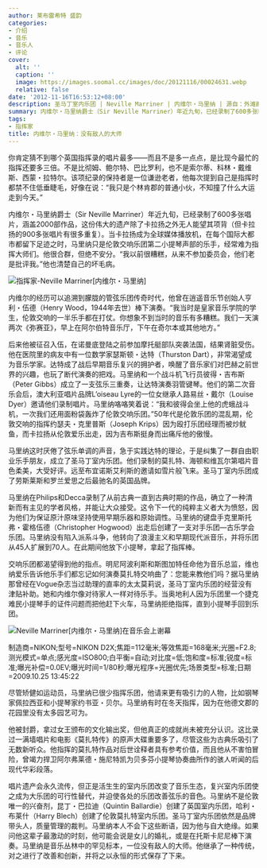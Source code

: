 ```yaml
---
author: 莱布雷希特 盛韵
categories:
- 介绍
- 音乐
- 音乐人
- 评论
cover:
  alt: ''
  caption: ''
  image: https://images.soomal.cc/images/doc/20121116/00024631.webp
  relative: false
date: '2012-11-16T16:53:12+08:00'
description: 圣马丁室内乐团 | Neville Marriner | 内维尔・马里纳 | 源自：外滩画报 | 版权：转载 |  平均/总评分：09.83/59
summary: 内维尔・马里纳爵士（Sir Neville Marriner）年近九旬，已经录制了600多张唱片，涵盖2000部作品，这份伟大的遗产除了卡拉扬之外无人能望其项背（但卡拉扬的900多张唱片有很多重复）。当卡拉扬成为全球媒体播放机，在每个国际大都市都留下足迹之时，马里纳只是伦敦交响乐团第二小提琴声部的乐手，经常难为指挥大师们……
tags:
- 指挥家
title: 内维尔・马里纳：没有敌人的大师
---
```


你肯定猜不到哪个英国指挥录的唱片最多――而且不是多一点点，是比现今最忙的指挥还要多三倍。不是比彻姆、鲍尔特、巴比罗利，也不是索尔蒂、科林・戴维斯、西蒙・拉特尔。该项纪录的保持者是一位谦逊老者，他每次提到自己是指挥时都禁不住低垂睫毛，好像在说：“我只是个林肯郡的普通小伙，不知撞了什么大运走到今天。”

内维尔・马里纳爵士（Sir Neville Marriner）年近九旬，已经录制了600多张唱片，涵盖2000部作品，这份伟大的遗产除了卡拉扬之外无人能望其项背（但卡拉扬的900多张唱片有很多重复）。当卡拉扬成为全球媒体播放机，在每个国际大都市都留下足迹之时，马里纳只是伦敦交响乐团第二小提琴声部的乐手，经常难为指挥大师们。他很合群，但绝不安分。“我以前很糟糕，从来不参加委员会，他们老是批评我。”他也清楚自己的坏毛病。

![指挥家-Neville Marriner[内维尔・马里纳]](https://images.soomal.cc/images/doc/20121116/00024631.webp)





内维尔的经历可以追溯到朦胧的管弦乐团传奇时代，他曾在逍遥音乐节创始人亨利・伍德（Henry Wood，1944年去世）棒下演奏。“我当时是皇家音乐学院的学生，伦敦交响的一半乐手都在打仗。你想象不到当时的音乐有多糟糕。我们一天演两次《弥赛亚》，早上在阿尔伯特音乐厅，下午在奇尔本或其他地方。”

后来他被征召入伍，在诺曼底登陆之前参加摩托艇部队突袭法国，结果肾脏受伤。他在医院里的病友中有一位数学家瑟斯顿・达特（Thurston Dart），非常渴望成为音乐学家。达特成了战后早期音乐复兴的拥护者，唤醒了音乐家们对巴赫之前世界的兴趣，也玩了断代演奏的把戏。马里纳和一个战斗机飞行员彼得・吉布斯（Peter Gibbs）成立了一支弦乐三重奏，让达特演奏羽管键琴。他们的第二次音乐会后，澳大利亚唱片品牌L’oiseau Lyre的一位女继承人路易丝・戴尔（Louise Dyer）邀请他们录制唱片。马里纳咯咯笑着说：“我和彼得会坐上他的虎蛾战斗机，一次我们还用面粉袋轰炸了伦敦交响乐团。”50年代是伦敦乐团的混乱期，伦敦交响的指挥约瑟夫・克里普斯（Joseph Krips）因为殴打乐团经理而被炒鱿鱼，而卡拉扬从伦敦爱乐出走，因为吉布斯挺身而出痛斥他的傲慢。

马里纳这时厌倦了弦乐单调的声音，急于实践达特的理论，于是纠集了一群自由职业乐手朋友，成立了圣马丁室内乐团。他们录制的莫扎特、海顿和维瓦尔第唱片音色柔美，大受好评。远至布宜诺斯艾利斯的邀请如雪片般飞来。圣马丁室内乐团成了劳斯莱斯和罗兰爱思之后最驰名的英国品牌。

马里纳在Philips和Decca录制了从前古典一直到古典时期的作品，确立了一种清新而有主见的学者风格，并能让大众接受。这令下一代的纯粹主义者大为愤怒，因为他们为保证原汁原味坚持使用早期乐器和原始调性。马里纳的键盘手克里斯托弗・霍格伍德（Christopher Hogwood）出走后创建了一支对手乐团―古乐学会乐团。马里纳没有陷入派系斗争，他转向了浪漫主义和早期现代派音乐，并将乐团从45人扩展到70人。在此期间他放下小提琴，拿起了指挥棒。

交响乐团都渴望得到他的指点。明尼阿波利斯和斯图加特任命他为音乐总监，维也纳爱乐告诉他乐手们都忘记如何演奏莫扎特交响曲了：您能来教他们吗？据马里纳那曾经在Vogue杂志当过助理的直率的太太莫莉说，圣马丁室内乐团的经营没有津贴补助。她和内维尔像对待家人一样对待乐手。当奥地利人因为乐团里一个捷克难民小提琴手的证件问题而把他赶下火车，马里纳拒绝指挥，直到小提琴手回到乐团。

![Neville Marriner[内维尔・马里纳]在音乐会上谢幕](https://images.soomal.cc/images/doc/20121116/00024632.webp)

制造商=NIKON;型号=NIKON D2X;焦距=112毫米;等效焦距=168毫米;光圈=F2.8;测光模式=单点;感光度=ISO800;白平衡=自动;对比度=低;饱和度=标准;锐度=标准;曝光补偿=0.0EV;曝光时间=1/80秒;曝光程序=光圈优先;场景类型=标准;日期=2009.10.25 13:45:22



尽管矫健如运动员，马里纳已很少指挥乐团，他请来更有吸引力的人物，比如钢琴家佩拉西亚和小提琴家约书亚・贝尔。马里纳有时在冬天指挥，因为在他德文郡的花园里没有太多园艺可为。

他被封爵，拿过女王颁布的文化输出奖，但他真正的成就尚未被充分认识。这比录过一满墙唱片和电影《莫扎特传》的原声大碟重要多了，尽管这些为古典乐吸引了无数新听众。他指挥的莫扎特作品对后世诠释者具有参考价值，而且他从不害怕冒险，曾竭力捍卫阿尔弗莱德・施尼特凯为贝多芬小提琴协奏曲所作的骇人听闻的后现代华彩段落。

唱片遗产会永久流传，但正是活生生的室内乐团改变了音乐生态，复兴室内乐团使之成为大乐团的可行性替代，并迫使各处的乐团改善弦乐的音色。马里纳不是伦敦唯一的兴奋剂，昆丁・巴拉迪（Quintin Ballardie）创建了英国室内乐团，哈利・布莱什（Harry Blech）创建了伦敦莫扎特室内乐团。圣马丁室内乐团依然是品牌带头人，质量管理的裁判。马里纳本人不会下这些断语，因为他与自大绝缘。如果问他这辈子最激动的时刻，他可能会说是女儿的婚礼，或是在托斯卡尼尼棒下演奏。马里纳是音乐丛林中的罕见标本，一位没有敌人的大师。他继承了一种传统，对之进行了改善和创新，并将之以永恒的形式保存了下来。